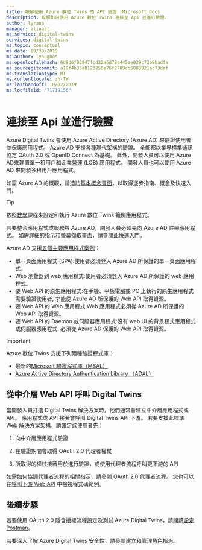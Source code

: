 ```yaml
---
title: 瞭解使用 Azure 數位 Twins 的 API 驗證 |Microsoft Docs
description: 瞭解如何使用 Azure 數位 Twins 連接至 Api 並進行驗證。
author: lyrana
manager: alinast
ms.service: digital-twins
services: digital-twins
ms.topic: conceptual
ms.date: 09/30/2019
ms.author: lyhughes
ms.openlocfilehash: 6d8d6f03847fcd22a6d78c445ae039c73e9badfa
ms.sourcegitcommit: a19f4b35a0123256e76f2789cd5083921ac73daf
ms.translationtype: MT
ms.contentlocale: zh-TW
ms.lasthandoff: 10/02/2019
ms.locfileid: "71719156"
---
```

# <a name="connect-to-and-authenticate-with-apis"></a>連接至 Api 並進行驗證

Azure Digital Twins 會使用 Azure Active Directory (Azure AD) 來驗證使用者並保護應用程式。 Azure AD 支援各種現代架構的驗證。 全部都以業界標準通訊協定 OAuth 2.0 或 OpenID Connect 為基礎。 此外，開發人員可以使用 Azure AD來建置單一租用戶和企業營運 (LOB) 應用程式。 開發人員也可以使用 Azure AD 來開發多租用戶應用程式。

如需 Azure AD 的概觀，請造訪[基本概念頁面](https://docs.microsoft.com/azure/active-directory/fundamentals/)，以取得逐步指南、概念及快速入門。

> [!TIP]
> 依照[教學](tutorial-facilities-setup.md)課程來設定和執行 Azure 數位 Twins 範例應用程式。

若要整合應用程式或服務與 Azure AD，開發人員必須先向 Azure AD 註冊應用程式。 如需詳細的指示和螢幕擷取畫面，請參閱[此快速入門](../active-directory/develop/quickstart-register-app.md)。

Azure AD 支援[五個主要應用程式案例](../active-directory/develop/v2-app-types.md)：

* 單一頁面應用程式 (SPA):使用者必須登入 Azure AD 所保護的單一頁面應用程式。
* Web 瀏覽器到 web 應用程式:使用者必須登入 Azure AD 所保護的 web 應用程式。
* 要 Web API 的原生應用程式:在手機、平板電腦或 PC 上執行的原生應用程式需要驗證使用者, 才能從 Azure AD 所保護的 Web API 取得資源。
* 要 Web API 的 Web 應用程式:Web 應用程式必須從 Azure AD 所保護的 Web API 取得資源。
* 要 Web API 的 Daemon 或伺服器應用程式:沒有 web UI 的背景程式應用程式或伺服器應用程式, 必須從 Azure AD 保護的 Web API 取得資源。

> [!IMPORTANT]
> Azure 數位 Twins 支援下列兩種驗證程式庫：
> * 最新的[Microsoft 驗證程式庫（MSAL）](https://docs.microsoft.com/azure/active-directory/develop/msal-overview)
> * [Azure Active Directory Authentication Library （ADAL）](https://docs.microsoft.com/azure/active-directory/develop/active-directory-authentication-libraries)

## <a name="call-digital-twins-from-a-middle-tier-web-api"></a>從中介層 Web API 呼叫 Digital Twins

當開發人員打造 Digital Twins 解決方案時，他們通常會建立中介層應用程式或 API。 應用程式或 API 接著會呼叫 Digital Twins API 下游。 若要支援此標準 Web 解決方案架構，請確定該使用者先：

1. 向中介層應用程式驗證

1. 在驗證期間會取得 OAuth 2.0 代理者權杖

1. 所取得的權杖接著用於進行驗證，或使用代理者流程呼叫更下游的 API

如需如何協調代理者流程的相關指示，請參閱 [OAuth 2.0 代理者流程](https://docs.microsoft.com/azure/active-directory/develop/v2-oauth2-on-behalf-of-flow)。 您也可以在[呼叫下游 Web API](https://azure.microsoft.com/resources/samples/active-directory-dotnet-webapi-onbehalfof/) 中檢視程式碼範例。

## <a name="next-steps"></a>後續步驟

若要使用 OAuth 2.0 隱含授權流程設定及測試 Azure Digital Twins，請閱讀[設定 Postman](./how-to-configure-postman.md)。

若要深入了解 Azure Digital Twins 安全性，請參閱[建立和管理角色指派](./security-create-manage-role-assignments.md)。
